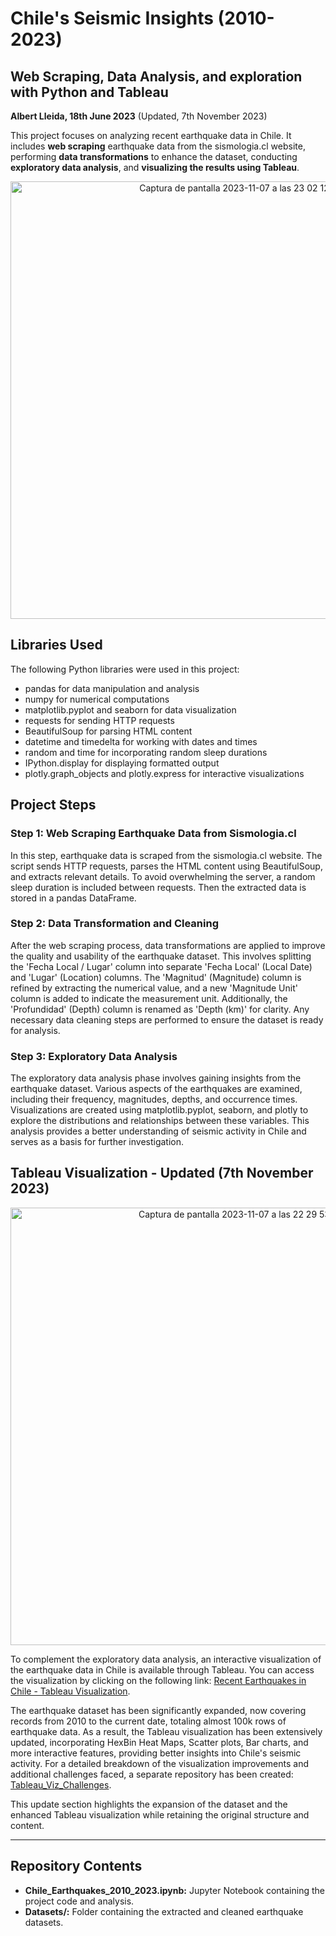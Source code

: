 # Chile's Seismic Insights (2010-2023)
##  Web Scraping, Data Analysis, and exploration with Python and Tableau
**Albert Lleida, 18th June 2023** (Updated, 7th November 2023)

This project focuses on analyzing recent earthquake data in Chile. It includes **web scraping** earthquake data from the sismologia.cl website, performing **data transformations** to enhance the dataset, conducting **exploratory data analysis**, and **visualizing the results using Tableau**.

<div align="center">
  <img width="700" alt="Captura de pantalla 2023-11-07 a las 23 02 12" src="https://github.com/alleida23/Chile_Recent_Earthquakes/assets/124719215/d03b2eb4-a527-4076-9a3e-bc7639caa381">
</div>

## Libraries Used
The following Python libraries were used in this project:

- pandas for data manipulation and analysis
- numpy for numerical computations
- matplotlib.pyplot and seaborn for data visualization
- requests for sending HTTP requests
- BeautifulSoup for parsing HTML content
- datetime and timedelta for working with dates and times
- random and time for incorporating random sleep durations
- IPython.display for displaying formatted output
- plotly.graph_objects and plotly.express for interactive visualizations

## Project Steps
### Step 1: Web Scraping Earthquake Data from Sismologia.cl
In this step, earthquake data is scraped from the sismologia.cl website. The script sends HTTP requests, parses the HTML content using BeautifulSoup, and extracts relevant details. To avoid overwhelming the server, a random sleep duration is included between requests. Then the extracted data is stored in a pandas DataFrame.

### Step 2: Data Transformation and Cleaning
After the web scraping process, data transformations are applied to improve the quality and usability of the earthquake dataset. This involves splitting the 'Fecha Local / Lugar' column into separate 'Fecha Local' (Local Date) and 'Lugar' (Location) columns. The 'Magnitud' (Magnitude) column is refined by extracting the numerical value, and a new 'Magnitude Unit' column is added to indicate the measurement unit. Additionally, the 'Profundidad' (Depth) column is renamed as 'Depth (km)' for clarity. Any necessary data cleaning steps are performed to ensure the dataset is ready for analysis.

### Step 3: Exploratory Data Analysis
The exploratory data analysis phase involves gaining insights from the earthquake dataset. Various aspects of the earthquakes are examined, including their frequency, magnitudes, depths, and occurrence times. Visualizations are created using matplotlib.pyplot, seaborn, and plotly to explore the distributions and relationships between these variables. This analysis provides a better understanding of seismic activity in Chile and serves as a basis for further investigation.

## Tableau Visualization - Updated (7th November 2023)

<div align="center">
  <img width="700" alt="Captura de pantalla 2023-11-07 a las 22 29 53" src="https://github.com/alleida23/Chile_Recent_Earthquakes/assets/124719215/476ee5a4-09cc-4444-a199-5f0a9b365e3c">
</div>


To complement the exploratory data analysis, an interactive visualization of the earthquake data in Chile is available through Tableau. You can access the visualization by clicking on the following link: [Recent Earthquakes in Chile - Tableau Visualization](https://public.tableau.com/app/profile/albert1030/viz/HexBin-ChilesEarthquakes/Historia1?publish=yes).

The earthquake dataset has been significantly expanded, now covering records from 2010 to the current date, totaling almost 100k rows of earthquake data. As a result, the Tableau visualization has been extensively updated, incorporating HexBin Heat Maps, Scatter plots, Bar charts, and more interactive features, providing better insights into Chile's seismic activity. For a detailed breakdown of the visualization improvements and additional challenges faced, a separate repository has been created: [Tableau_Viz_Challenges](https://github.com/alleida23/Tableau_Viz_Challenges).


This update section highlights the expansion of the dataset and the enhanced Tableau visualization while retaining the original structure and content.

---

## Repository Contents
- **Chile_Earthquakes_2010_2023.ipynb:** Jupyter Notebook containing the project code and analysis.
- **Datasets/:** Folder containing the extracted and cleaned earthquake datasets.
